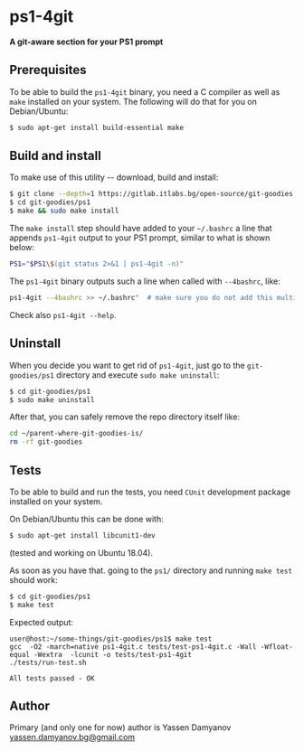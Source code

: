 
# ps1-4git

**A git-aware section for your PS1 prompt**

## Prerequisites

To be able to build the ``ps1-4git`` binary, you need a C compiler as well as
``make`` installed on your system. The following will do that for you on
Debian/Ubuntu:

```bash
$ sudo apt-get install build-essential make
```

## Build and install

To make use of this utility -- download, build and install:

```bash
$ git clone --depth=1 https://gitlab.itlabs.bg/open-source/git-goodies.git
$ cd git-goodies/ps1
$ make && sudo make install
```

The ``make install`` step should have added to your ``~/.bashrc`` a line
that appends ``ps1-4git`` output to your PS1 prompt, similar to what is shown
below:

```bash
PS1="$PS1\$(git status 2>&1 | ps1-4git -n)"
```

The ``ps1-4git`` binary outputs such a line when called with ``--4bashrc``, like:

```bash
ps1-4git --4bashrc >> ~/.bashrc"  # make sure you do not add this multiple times
```

Check also ``ps1-4git --help``.


## Uninstall

When you decide you want to get rid of ``ps1-4git``, just go to the ``git-goodies/ps1``
directory and execute ``sudo make uninstall``:

```bash
$ cd git-goodies/ps1
$ sudo make uninstall
```

After that, you can safely remove the repo directory itself like:

```bash
cd ~/parent-where-git-goodies-is/
rm -rf git-goodies
```


## Tests

To be able to build and run the tests, you need ``CUnit`` development package installed on your system.

On Debian/Ubuntu this can be done with:

```bash
$ sudo apt-get install libcunit1-dev
```

(tested and working on Ubuntu 18.04).

As soon as you have that. going to the ``ps1/`` directory and running ``make test``
should work:

```bash
$ cd git-goodies/ps1
$ make test
```

Expected output:

```
user@host:~/some-things/git-goodies/ps1$ make test
gcc  -O2 -march=native ps1-4git.c tests/test-ps1-4git.c -Wall -Wfloat-equal -Wextra  -lcunit -o tests/test-ps1-4git
./tests/run-test.sh

All tests passed - OK
```


## Author

Primary (and only one for now) author is Yassen Damyanov <yassen.damyanov.bg@gmail.com>
